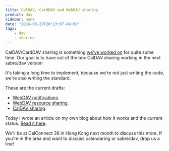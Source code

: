 ```yaml
---
title: CalDAV, CardDAV and WebDAV sharing
product: dav 
sidebar: none
date: "2016-03-29T20:13:07-04:00"
tags:
    - dav
    - sharing
---
```


CalDAV/CardDAV sharing is something [we've worked on][1] for quite some time.
Our goal is to have out of the box CalDAV sharing working in the next sabre/dav
version

It's taking a long time to implement, because we're not just writing the code,
we're also writing the standard.

These are the current drafts:

* [WebDAV notifications][3].
* [WebDAV resource sharing][2].
* [CalDAV sharing][4].

Today I wrote an article on my own blog about how it works and the current
status. [Read it here][5].

We'll be at CalConnect 36 in Hong Kong next month to discuss this more. If
you're in the area and want to discuss calendaring or sabre/dav, drop us a line!

[1]: https://github.com/sabre-io/dav/pull/696
[2]: https://tools.ietf.org/html/draft-pot-webdav-resource-sharing
[3]: https://tools.ietf.org/html/draft-pot-webdav-notifications
[4]: https://tools.ietf.org/html/draft-pot-caldav-sharing
[5]: https://evertpot.com/webdav-caldav-carddav-sharing/

